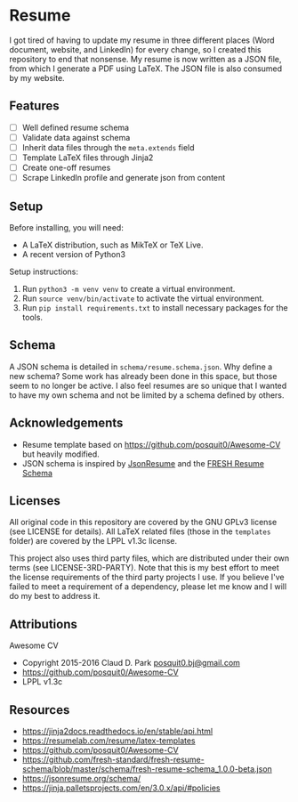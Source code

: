 # Resume

I got tired of having to update my resume in three different places (Word document, website, and LinkedIn) for every change, so I created this repository to end that nonsense.
My resume is now written as a JSON file, from which I generate a PDF using LaTeX.
The JSON file is also consumed by my website.

## Features

- [ ] Well defined resume schema
- [ ] Validate data against schema
- [ ] Inherit data files through the `meta.extends` field
- [ ] Template LaTeX files through Jinja2
- [ ] Create one-off resumes
- [ ] Scrape LinkedIn profile and generate json from content

## Setup

Before installing, you will need:

- A LaTeX distribution, such as MikTeX or TeX Live.
- A recent version of Python3

Setup instructions:

1. Run `python3 -m venv venv` to create a virtual environment.
2. Run `source venv/bin/activate` to activate the virtual environment.
3. Run `pip install requirements.txt` to install necessary packages for the tools.

## Schema

A JSON schema is detailed in `schema/resume.schema.json`.
Why define a new schema? Some work has already been done in this space, but those seem to no longer be active.
I also feel resumes are so unique that I wanted to have my own schema and not be limited by a schema defined by others.

## Acknowledgements

- Resume template based on <https://github.com/posquit0/Awesome-CV> but heavily modified.
- JSON schema is inspired by [JsonResume](https://jsonresume.org/schema/) and the [FRESH Resume Schema](https://github.com/fresh-standard/fresh-resume-schema/blob/master/schema/fresh-resume-schema_1.0.0-beta.json)

## Licenses

All original code in this repository are covered by the GNU GPLv3 license (see LICENSE for details). All LaTeX related files (those in the `templates` folder) are covered by the LPPL v1.3c license.

This project also uses third party files, which are distributed under their own terms (see LICENSE-3RD-PARTY). Note that this is my best effort to meet the license requirements of the third party projects I use. If you believe I've failed to meet a requirement of a dependency, please let me know and I will do my best to address it.

## Attributions

Awesome CV

- Copyright 2015-2016 Claud D. Park <posquit0.bj@gmail.com>
- <https://github.com/posquit0/Awesome-CV>
- LPPL v1.3c

## Resources

- <https://jinja2docs.readthedocs.io/en/stable/api.html>
- <https://resumelab.com/resume/latex-templates>
- <https://github.com/posquit0/Awesome-CV>
- <https://github.com/fresh-standard/fresh-resume-schema/blob/master/schema/fresh-resume-schema_1.0.0-beta.json>
- <https://jsonresume.org/schema/>
- <https://jinja.palletsprojects.com/en/3.0.x/api/#policies>
